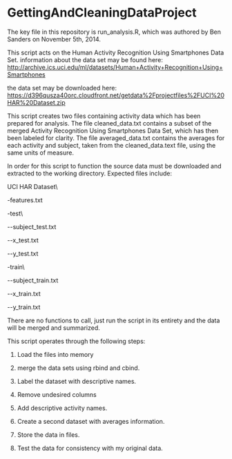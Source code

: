 GettingAndCleaningDataProject
=============================

The key file in this repository is run_analysis.R, which was authored by Ben Sanders on November 5th, 2014.
 
This script acts on the Human Activity Recognition Using Smartphones Data Set. information about the data set may be found here: 
http://archive.ics.uci.edu/ml/datasets/Human+Activity+Recognition+Using+Smartphones


the data set may be downloaded here: https://d396qusza40orc.cloudfront.net/getdata%2Fprojectfiles%2FUCI%20HAR%20Dataset.zip
 
This script creates two files containing activity data which has been prepared for analysis.
The file cleaned_data.txt contains a subset of the merged Activity Recognition Using Smartphones Data Set,
which has then been labeled for clarity. The file averaged_data.txt contains the averages for each activity
and subject, taken from the cleaned_data.text file, using the same units of measure.
 
In order for this script to function the source data must be downloaded and extracted to the working directory.
Expected files include:

UCI HAR Dataset\

-features.txt

-test\

--subject_test.txt

--x_test.txt

--y_test.txt

-train\

--subject_train.txt

--x_train.txt

--y_train.txt
 
There are no functions to call, just run the script in its entirety and the data will be merged and summarized.
 
This script operates through the following steps:

1) Load the files into memory

2) merge the data sets using rbind and cbind.

3) Label the dataset with descriptive names.

4) Remove undesired columns

5) Add descriptive activity names.

6) Create a second dataset with averages information.

7) Store the data in files.

8) Test the data for consistency with my original data.
